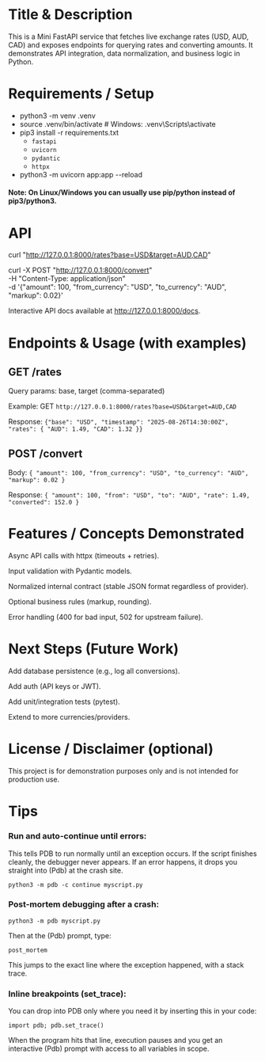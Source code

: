 # Title & Description

This is a Mini FastAPI service that fetches live exchange rates (USD, AUD, CAD) and exposes endpoints for querying rates and converting amounts. It demonstrates API integration, data normalization, and business logic in Python.

# Requirements / Setup

- python3 -m venv .venv
- source .venv/bin/activate   # Windows: .venv\Scripts\activate
- pip3 install -r requirements.txt
    - `fastapi`
    - `uvicorn`
    - `pydantic`
    - `httpx`
- python3 -m uvicorn app:app --reload
#### Note: On Linux/Windows you can usually use pip/python instead of pip3/python3.

# API 

curl "http://127.0.0.1:8000/rates?base=USD&target=AUD,CAD"

curl -X POST "http://127.0.0.1:8000/convert" \
  -H "Content-Type: application/json" \
  -d '{"amount": 100, "from_currency": "USD", "to_currency": "AUD", "markup": 0.02}'

Interactive API docs available at http://127.0.0.1:8000/docs.

# Endpoints & Usage (with examples)

## GET /rates

Query params: base, target (comma-separated)

Example: GET `http://127.0.0.1:8000/rates?base=USD&target=AUD,CAD`

Response: ```{"base": "USD", "timestamp": "2025-08-26T14:30:00Z", "rates": { "AUD": 1.49, "CAD": 1.32 }}```

## POST /convert

Body: ```{ "amount": 100, "from_currency": "USD", "to_currency": "AUD", "markup": 0.02 }```

Response: ```{ "amount": 100, "from": "USD", "to": "AUD", "rate": 1.49, "converted": 152.0 }```

# Features / Concepts Demonstrated

Async API calls with httpx (timeouts + retries).

Input validation with Pydantic models.

Normalized internal contract (stable JSON format regardless of provider).

Optional business rules (markup, rounding).

Error handling (400 for bad input, 502 for upstream failure).

# Next Steps (Future Work)

Add database persistence (e.g., log all conversions).

Add auth (API keys or JWT).

Add unit/integration tests (pytest).

Extend to more currencies/providers.

# License / Disclaimer (optional)

This project is for demonstration purposes only and is not intended for production use.

# Tips
### Run and auto-continue until errors:
This tells PDB to run normally until an exception occurs. If the script finishes cleanly, the debugger never appears. If an error happens, it drops you straight into (Pdb) at the crash site. 

```python3 -m pdb -c continue myscript.py```

### Post-mortem debugging after a crash:
 
```python3 -m pdb myscript.py```

Then at the (Pdb) prompt, type: 

```post_mortem```

This jumps to the exact line where the exception happened, with a stack trace.

### Inline breakpoints (set_trace):

You can drop into PDB only where you need it by inserting this in your code:

```import pdb; pdb.set_trace()```

When the program hits that line, execution pauses and you get an interactive (Pdb) prompt with access to all variables in scope.